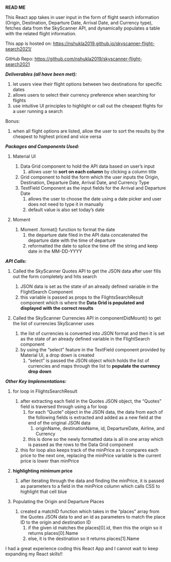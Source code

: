 **READ ME**

This React app takes in user input in the form of flight search information (Origin, Destination, Departure Date, Arrival Date, and Currency type), fetches data from the SkyScanner API, and dynamically populates a table with the related flight information.

This app is hosted on: https://nshukla2019.github.io/skyscanner-flight-search2021/

GitHub Repo: https://github.com/nshukla2019/skyscanner-flight-search2021

_**Deliverables (all have been met):**_

1) let users view their flight options between two destinations for specific dates
2) allows users to select their currency preference when searching for flights
3) use intuitive UI principles to highlight or call out the cheapest flights for a user running a search
	
Bonus:		
1) when all flight options are listed, allow the user to sort the results by the cheapest to highest priced and vice versa


_**Packages and Components Used:**_

1) Material UI
	1) Data Grid component to hold the API data based on user’s input
		1) allows user to **sort on each column** by clicking a column title
	2) Grid component to hold the form which the user inputs the Origin, Destination, Departure Date, Arrival Date, and Currency Type
	3) TextField Component as the input fields for the Arrival and Departure Date		
		1) allows the user to choose the date using a date picker and user does not need to type it in manually
		2) default value is also set today’s date
	
2) Moment
	1) Moment .format() function to format the date 
		1) the departure date filed in the API data concatenated the departure date with the time of departure
		2) reformatted the date to splice the time off the string and keep date in the MM-DD-YYYY


_**API Calls:**_

1) Called the SkyScanner Quotes API to get the JSON data after user fills out the form completely and hits search
	1) JSON data is set as the state of an already defined variable in the FlightSearch Component
	2) this variable is passed as props to the FlightsSearchResult component which is where the **Data Grid is populated and displayed with the correct results**

2) Called the SkyScanner Currencies API in componentDidMount() to get the list of currencies SkyScanner uses
	1) the list of currencies is converted into JSON format and then it is set as the state of an already defined variable in the FlightSearch component
	2) by using the “select” feature in the TextField component provided by Material UI, a drop down is created 
		1) “select” is passed the JSON object which holds the list of currencies and maps through the list to **populate the currency drop down**

_**Other Key Implementations:**_

1) for loop in FlightsSearchResult
	1) after extracting each field in the Quotes JSON object, the “Quotes” field is traversed through using a for loop
		1) for each “Quote” object in the JSON data, the data from each of the following fields is extracted and added as a new field at the end of the original JSON data
			1) originName, destinationName, id, DepartureDate, Airline, and Currency
		2) this is done so the newly formatted data is all in one array which is passed as the rows to the Data Grid component
	2) this for loop also keeps track of the minPrice as it compares each price to the next one, replacing the minPrice variable is the current price is lower than minPrice

2) **highlighting minimum price**
	1) after iterating through the data and finding the minPrice, it is passed as parameters to a field in the minPrice column which calls CSS to highlight that cell blue

3) Populating the Origin and Departure Places
	1) created a matchID function which takes in the “places” array from the Quotes JSON data to and an id as parameters to match the place ID to the origin and destination ID
		1) if the given id matches the places[0].id, then this the origin so it returns places[0].Name
		2) else, it is the destination so it returns places[1].Name

I had a great experience coding this React App and I cannot wait to keep expanding my React skills!!
